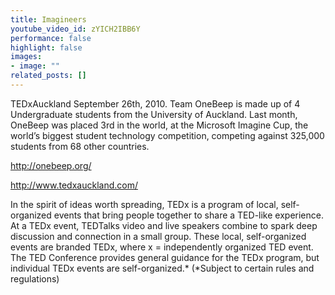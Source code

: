 ```yaml
---
title: Imagineers
youtube_video_id: zYICH2IBB6Y
performance: false
highlight: false
images: 
- image: ""
related_posts: []
---
```


TEDxAuckland September 26th, 2010.
Team OneBeep is made up of 4 Undergraduate students from the University of Auckland. Last month, OneBeep was placed 3rd in the world, at the Microsoft Imagine Cup, the worldʼs biggest student technology competition, competing against 325,000 students from 68 other countries.

http://onebeep.org/

http://www.tedxauckland.com/

In the spirit of ideas worth spreading, TEDx is a program of local, self-organized events that bring people together to share a TED-like experience. At a TEDx event, TEDTalks video and live speakers combine to spark deep discussion and connection in a small group. These local, self-organized events are branded TEDx, where x = independently organized TED event. The TED Conference provides general guidance for the TEDx program, but individual TEDx events are self-organized.* (*Subject to certain rules and regulations)
